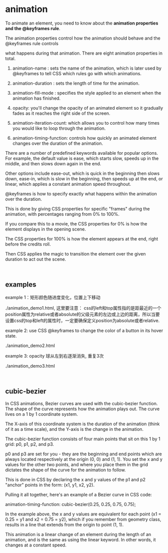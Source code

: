 # animation
To animate an element, you need to know about the <strong>animation properties and the @keyframes rule</strong>. 

The animation properties control how the animation should behave and the @keyframes rule controls 

what happens during that animation. There are eight animation properties in total.

1) animation-name : sets the name of the animation, which is later used by @keyframes to tell CSS which rules go with which animations.

2) animation-duration : sets the length of time for the animation.

3) animation-fill-mode : specifies the style applied to an element when the animation has finished.

4) opacity: you'll change the opacity of an animated element so it gradually fades 
as it reaches the right side of the screen.

5) animation-iteration-count: which allows you to control how many times you would like to loop through the animation.

6) animation-timing-function: controls how quickly an animated element changes over the duration of the animation.

There are a number of predefined keywords available for popular options. 
For example, the default value is ease, which starts slow, speeds up in the middle, and then slows down again in the end. 

Other options include ease-out, which is quick in the beginning then slows down, ease-in, which is slow in the beginning, then speeds up at the end, or linear, which applies a constant animation speed throughout.

@keyframes is how to specify exactly what happens within the animation over the duration. 

This is done by giving CSS properties for specific "frames" during the animation, with percentages ranging from 0% to 100%.

If you compare this to a movie, the CSS properties for 0% is how the element displays in the opening scene. 

The CSS properties for 100% is how the element appears at the end, right before the credits roll. 

Then CSS applies the magic to transition the element over the given duration to act out the scene.

<br>

## examples
example 1：矩形颜色随进度变化，位置上下移动

./animation_demo1.html, 这里要注意：
css的left和top属性指的是距最近的一个position属性为relative或者absolute的父级元素的左边或上边的距离，所以当要设置css的top和left的属性时，一定要确保定义position为absolute或者relative.

example 2: use CSS @keyframes to change the color of a button in its hover state.

./animation_demo2.html

example 3: opacity 球从左到右逐渐消失, 重复3次

./animation_demo3.html


<br>

## cubic-bezier
In CSS animations, Bezier curves are used with the cubic-bezier function. 
The shape of the curve represents how the animation plays out. 
The curve lives on a 1 by 1 coordinate system. 

The X-axis of this coordinate system is the duration of the animation (think of it as a time scale), and the Y-axis is the change in the animation.

The cubic-bezier function consists of four main points that sit on this 1 by 1 grid: p0, p1, p2, and p3. 

p0 and p3 are set for you - they are the beginning and end points which are always located respectively at the origin (0, 0) and (1, 1). You set the x and y values for the other two points, and where you place them in the grid dictates the shape of the curve for the animation to follow. 

This is done in CSS by declaring the x and y values of the p1 and p2 "anchor" points in the form: (x1, y1, x2, y2). 

Pulling it all together, here's an example of a Bezier curve in CSS code:

animation-timing-function: cubic-bezier(0.25, 0.25, 0.75, 0.75);

In the example above, the x and y values are equivalent for each point (x1 = 0.25 = y1 and x2 = 0.75 = y2), which if you remember from geometry class, results in a line that extends from the origin to point (1, 1). 

This animation is a linear change of an element during the length of an animation, 
and is the same as using the linear keyword. In other words, it changes at a constant speed.
